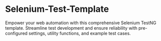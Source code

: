 # Selenium-Test-Template
Empower your web automation with this comprehensive Selenium TestNG template. Streamline test development and ensure reliability with pre-configured settings, utility functions, and example test cases.

